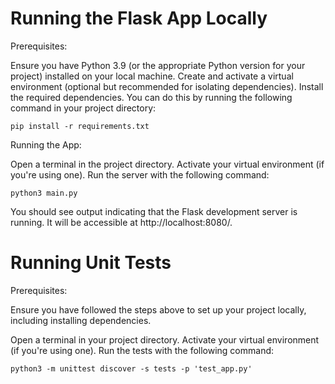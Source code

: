 # Running the Flask App Locally
Prerequisites:

Ensure you have Python 3.9 (or the appropriate Python version for your project) installed on your local machine.
Create and activate a virtual environment (optional but recommended for isolating dependencies).
Install the required dependencies. You can do this by running the following command in your project directory:

`pip install -r requirements.txt`

Running the App:

Open a terminal in the project directory.
Activate your virtual environment (if you're using one).
Run the server with the following command:

`python3 main.py`

You should see output indicating that the Flask development server is running. It will be accessible at http://localhost:8080/.


# Running Unit Tests
Prerequisites:

Ensure you have followed the steps above to set up your project locally, including installing dependencies.

Open a terminal in your project directory.
Activate your virtual environment (if you're using one).
Run the tests with the following command:

`python3 -m unittest discover -s tests -p 'test_app.py'`
